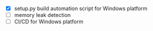 - [x] setup.py build automation script for Windows platform
- [ ] memory leak detection
- [ ] CI/CD for Windows platform
